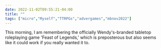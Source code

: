 ---date: 2022-11-02T09:55:21-04:00title: ""tags: ["micro","Myself","TTRPGs","advergames","mbnov2022"]---This morning, I am remembering the officially Wendy's-branded tabletop roleplaying game 'Feast of Legends,' which is preposterous but also seems like it could work if you really wanted it to.
